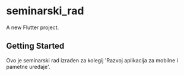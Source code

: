 # seminarski_rad

A new Flutter project.

## Getting Started

Ovo je seminarski rad izrađen za kolegij 'Razvoj aplikacija za mobilne i pametne uređaje'.


